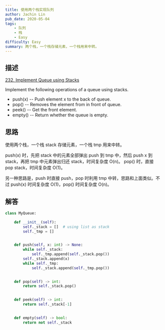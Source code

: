 ```yaml
---
title: 使用两个栈实现队列
author: Jachin Lin
pub_date: 2020-05-04
tags:
    - 队列
    - 栈
    - Easy
difficulty: Easy
summary: 两个栈，一个栈存储元素，一个栈用来中转。
---
```


## 描述 

[232. Implement Queue using Stacks](https://leetcode.com/problems/implement-queue-using-stacks/)

Implement the following operations of a queue using stacks.

- push(x) -- Push element x to the back of queue.
- pop() -- Removes the element from in front of queue.
- peek() -- Get the front element.
- empty() -- Return whether the queue is empty.

## 思路

使用两个栈，一个栈 stack 存储元素，一个栈 tmp 用来中转。

push(x) 时，先把 stack 中的元素全部弹出 push 到 tmp 中，然后 push x 到 stack，再把 tmp 中元素弹出归还 stack，时间复杂度 O(n)。
pop() 时，直接 pop stack，时间复杂度 O(1)。

另一种思路是，push 时直接 push，pop 时利用 tmp 中转，思路和上面类似。不过 push(x) 时间复杂度 O(1)，pop() 时间复杂度 O(n)。


## 解答


```python
class MyQueue:

    def __init__(self):
        self._stack = []  # using list as stack
        self._tmp = []
        

    def push(self, x: int) -> None:
        while self._stack:
            self._tmp.append(self._stack.pop())
        self._stack.append(x)
        while self._tmp:
            self._stack.append(self._tmp.pop())
        

    def pop(self) -> int:
        return self._stack.pop()
        

    def peek(self) -> int:
        return self._stack[-1]
        

    def empty(self) -> bool:
        return not self._stack
```

